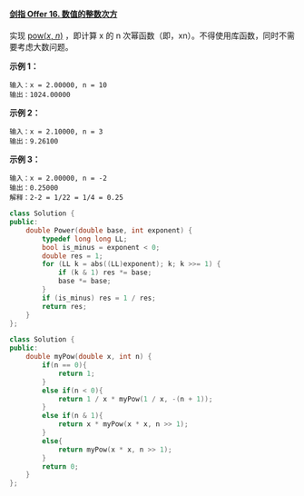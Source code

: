#### [剑指 Offer 16. 数值的整数次方](https://leetcode-cn.com/problems/shu-zhi-de-zheng-shu-ci-fang-lcof/)

实现 [pow(*x*, *n*)](https://www.cplusplus.com/reference/valarray/pow/) ，即计算 x 的 n 次幂函数（即，xn）。不得使用库函数，同时不需要考虑大数问题。

**示例 1：**

```
输入：x = 2.00000, n = 10
输出：1024.00000
```

**示例 2：**

```
输入：x = 2.10000, n = 3
输出：9.26100
```

**示例 3：**

```
输入：x = 2.00000, n = -2
输出：0.25000
解释：2-2 = 1/22 = 1/4 = 0.25
```

```cpp
class Solution {
public:
    double Power(double base, int exponent) {
        typedef long long LL;
        bool is_minus = exponent < 0;
        double res = 1;
        for (LL k = abs((LL)exponent); k; k >>= 1) {
            if (k & 1) res *= base;
            base *= base;
        }
        if (is_minus) res = 1 / res;
        return res;
    }
};
```

```C++
class Solution {
public:
    double myPow(double x, int n) {
        if(n == 0){
            return 1;
        }
        else if(n < 0){
            return 1 / x * myPow(1 / x, -(n + 1));
        }
        else if(n & 1){
            return x * myPow(x * x, n >> 1);
        }
        else{
            return myPow(x * x, n >> 1);
        }
        return 0;
    }
};
```
